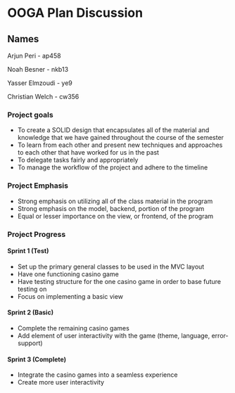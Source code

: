 # OOGA Plan Discussion
## Names

Arjun Peri - ap458

Noah Besner - nkb13

Yasser Elmzoudi - ye9

Christian Welch -  cw356

### Project goals

- To create a SOLID design that encapsulates all of the material and knowledge that we have gained throughout the course of the semester
- To learn from each other and present new techniques and approaches to each other that have worked for us in the past
- To delegate tasks fairly and appropriately
- To manage the workflow of the project and adhere to the timeline


### Project Emphasis

- Strong emphasis on utilizing all of the class material in the program
- Strong emphasis on the model, backend, portion of the program
- Equal or lesser importance on the view, or frontend, of the program


### Project Progress

#### Sprint 1 (Test)
- Set up the primary general classes to be used in the MVC layout
- Have one functioning casino game
- Have testing structure for the one casino game in order to base future testing on
- Focus on implementing a basic view

#### Sprint 2 (Basic)
- Complete the remaining casino games
- Add element of user interactivity with the game (theme, language, error-support)


#### Sprint 3 (Complete)
- Integrate the casino games into a seamless experience
- Create more user interactivity 